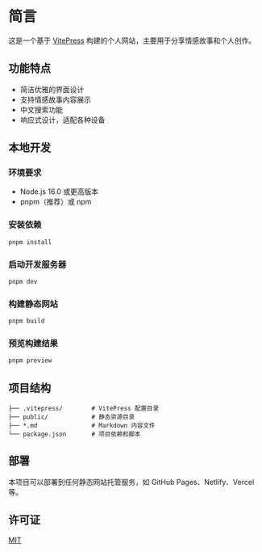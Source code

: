 # 简言

这是一个基于 [VitePress](https://vitepress.dev/) 构建的个人网站，主要用于分享情感故事和个人创作。

## 功能特点

- 简洁优雅的界面设计
- 支持情感故事内容展示
- 中文搜索功能
- 响应式设计，适配各种设备

## 本地开发

### 环境要求

- Node.js 16.0 或更高版本
- pnpm（推荐）或 npm

### 安装依赖

```bash
pnpm install
```

### 启动开发服务器

```bash
pnpm dev
```

### 构建静态网站

```bash
pnpm build
```

### 预览构建结果

```bash
pnpm preview
```

## 项目结构

```
├── .vitepress/        # VitePress 配置目录
├── public/            # 静态资源目录
├── *.md               # Markdown 内容文件
└── package.json       # 项目依赖和脚本
```

## 部署

本项目可以部署到任何静态网站托管服务，如 GitHub Pages、Netlify、Vercel 等。

## 许可证

[MIT](LICENSE) 